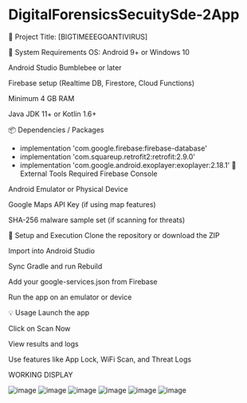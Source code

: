 # DigitalForensicsSecuitySde-2App

📌 Project Title: [BIGTIMEEEGOANTIVIRUS]


🔧 System Requirements
OS: Android 9+ or Windows 10

Android Studio Bumblebee or later

Firebase setup (Realtime DB, Firestore, Cloud Functions)

Minimum 4 GB RAM

Java JDK 11+ or Kotlin 1.6+

📦 Dependencies / Packages


- implementation 'com.google.firebase:firebase-database'
- implementation 'com.squareup.retrofit2:retrofit:2.9.0'
- implementation 'com.google.android.exoplayer:exoplayer:2.18.1'
🧩 External Tools Required
Firebase Console

Android Emulator or Physical Device

Google Maps API Key (if using map features)

SHA-256 malware sample set (if scanning for threats)

🚀 Setup and Execution
Clone the repository or download the ZIP

Import into Android Studio

Sync Gradle and run Rebuild

Add your google-services.json from Firebase

Run the app on an emulator or device

💡 Usage
Launch the app

Click on Scan Now

View results and logs

Use features like App Lock, WiFi Scan, and Threat Logs

WORKING DISPLAY

![image](https://github.com/user-attachments/assets/e895527c-f720-4538-ad53-32dab3488fba)
![image](https://github.com/user-attachments/assets/3484a18c-c434-46f5-9a43-83bd7a57bc4e)
![image](https://github.com/user-attachments/assets/fdc22675-c8bd-44fa-a892-21abceba4bc8)
![image](https://github.com/user-attachments/assets/41267237-e0c1-406f-8534-ba522c81f438)
![image](https://github.com/user-attachments/assets/325e4ea9-98c6-4540-95e5-75aef9f68bfa)
![image](https://github.com/user-attachments/assets/fbd6fd5d-54be-45fe-9e1f-5975f95eeda2)





